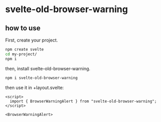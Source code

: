 # svelte-old-browser-warning

## how to use

First, create your project.

```bash
npm create svelte
cd my-project/
npm i
```

then, install svelte-old-browser-warning.

```bash
npm i svelte-old-browser-warning
```

then use it in +layout.svelte:

```svelte
<script>
  import { BrowserWarningAlert } from "svelte-old-browser-warning";
</script>

<BrowserWarningAlert>
```
